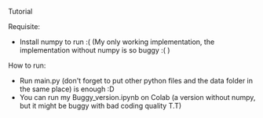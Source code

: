 Tutorial

Requisite: 
- Install numpy to run :( (My only working implementation, the implementation without numpy is so buggy :( )

How to run:
- Run main.py (don't forget to put other python files and the data folder in the same place) is enough :D
- You can run my Buggy_version.ipynb on Colab (a version without numpy, but it might be buggy with bad coding quality T.T)